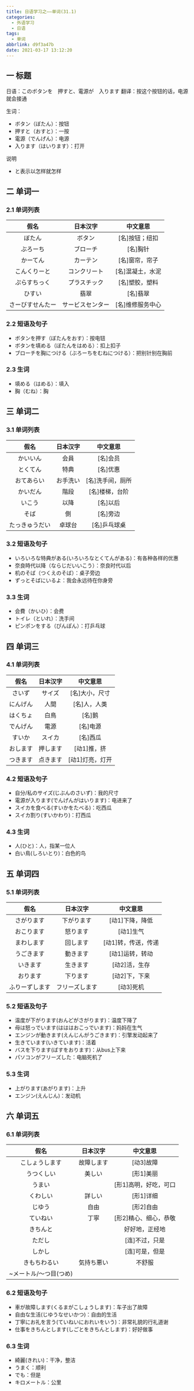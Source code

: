 ```yaml
---
title: 日语学习之——单词(31.1)
categories:
  - 外语学习
  - 日语
tags:
  - 单词
abbrlink: d9f3a47b
date: 2021-03-17 13:12:20
---
```

## 一 标题

日语：このボタンを　押すと、電源が　入ります
翻译：按这个按钮的话，电源就会接通

<!--more-->

生词：

* ボタン（ぼたん）：按钮
* 押すと（おすと）：一按
* 電源（でんげん）：电源
* 入ります（はいります）：打开

说明

* と表示以怎样就怎样

## 二 单词一

### 2.1 单词列表

|       假名       |     日本汉字     |     中文意思     |
| :--------------: | :--------------: | :--------------: |
|      ぼたん      |      ボタン      |  [名]按钮；纽扣  |
|     ぶろーち     |     ブローチ     |     [名]胸针     |
|     かーてん     |     カーテン     |  [名]窗帘，帘子  |
|   こんくりーと   |   コンクリート   | [名]混凝土，水泥 |
|   ぷらすちっく   |   プラスチック   |  [名]塑胶，塑料  |
|      ひすい      |       翡翠       |     [名]翡翠     |
| さーびすせんたー | サービスセンター | [名]维修服务中心 |

### 2.2 短语及句子

* ボタンを押す（ぼたんをおす）：按电钮
* ボタンを填める（ぼたんをはめる）：扣上扣子
* ブローチを胸につける（ぶろーちをむねにつける）：把别针别在胸前

### 2.3 生词

* 填める（はめる）：填入
* 胸（むね）：胸

## 三 单词二

### 3.1 单词列表

|      假名      | 日本汉字 |     中文意思     |
| :------------: | :------: | :--------------: |
|    かいいん    |   会員   |     [名]会员     |
|    とくてん    |   特典   |     [名]优惠     |
|   おてあらい   | お手洗い | [名]洗手间，厕所 |
|    かいだん    |   階段   |  [名]楼梯，台阶  |
|     いこう     |   以降   |     [名]以后     |
|      そば      |    側    |     [名]旁边     |
| たっきゅうだい |  卓球台  |   [名]乒乓球桌   |

### 3.2 短语及句子

* いろいろな特典がある(いろいろなとくてんがある)：有各种各样的优惠
* 奈良時代以降（ならじだいいこう）：奈良时代以后
* 机のそば（つくえのそば）：桌子旁边
* ずっとそばにいるよ：我会永远待在你身旁

### 3.3 生词

* 会費（かいひ）：会费
* トイレ（といれ）：洗手间
* ピンポンをする（ぴんぽん）：打乒乓球

## 四 单词三

### 4.1 单词列表

|   假名   | 日本汉字 |    中文意思     |
| :------: | :------: | :-------------: |
|  さいず  |  サイズ  | [名]大小，尺寸  |
| にんげん |   人間   |  [名]人，人类   |
| はくちょ |   白鳥   |     [名]鹅      |
| でんげん |   電源   |    [名]电源     |
|  すいか  |  スイカ  |    [名]西瓜     |
| おします | 押します |   [动1]推，挤   |
| つきます | 点きます | [动1]灯亮，灯开 |

### 4.2 短语及句子

* 自分/私のサイズ(じぶんのさいず)：我的尺寸
* 電源が入ります(でんげんがはいります)：电进来了
* スイカを食べる(すいかをたべる)：吃西瓜
* スイカ割り(すいかわり)：打西瓜

### 4.3 生词

* 人(ひと)：人，指某一位人
* 白い鳥(しろいとり)：白色的鸟

## 五 单词四

### 5.1 单词列表

|      假名      |    日本汉字    |      中文意思       |
| :------------: | :------------: | :-----------------: |
|   さがります   |   下がります   |   [动1]下降，降低   |
|   おこります   |    怒ります    |      [动1]生气      |
|   まわします   |    回します    | [动1]转，传送，传递 |
|   うごきます   |    動きます    |   [动1]运转，转动   |
|    いきます    |    生きます    |    [动2]活，生存    |
|    おります    |    下ります    |    [动2]下，下来    |
| ふりーずします | フリーズします |      [动3]死机      |

### 5.2 短语及句子

* 温度が下がります(おんどがさがります)：温度下降了
* 母は怒っでいます(はははおこっでいます)：妈妈在生气
* エンジンが動きます(えんじんがうごきます)：引擎发动起来了
* 生きています(いきています)：活着
* バスを下ります(ばすをおります)：从bus上下来
* パソコンがフリーズした：电脑死机了

### 5.3 生词

* 上がります(あがります)：上升
* エンジン(えんじん)：发动机

## 六 单词五

### 6.1 单词列表

|          假名          |  日本汉字  |       中文意思        |
| :--------------------: | :--------: | :-------------------: |
|     こしょうします     | 故障します |       [动3]故障       |
|       うつくしい       |   美しい   |       [形1]美丽       |
|         うまい         |            | [形1]高明，好吃，可口 |
|        くわしい        |   詳しい   |       [形1]详细       |
|         じゆう         |    自由    |       [形2]自由       |
|        ていねい        |    丁寧    | [形2]精心、细心，恭敬 |
|        きちんと        |            |    好好地，正经地     |
|         ただし         |            |    [连]不过，只是     |
|         しかし         |            |    [连]可是，但是     |
|      きもちわるい      | 気持ち悪い |        不舒服         |
| ~メートル/～つ目(つめ) |            |                       |

### 6.2 短语及句子

* 車が故障します(くるまがこしょうします)：车子出了故障
* 自由な生活(じゆうなせいかつ)：自由的生活
* 丁寧にお礼を言う(ていねいにおれいをいう)：非常礼貌的行礼道谢
* 仕事をきちんとします(しごとをきちんとします)：好好做事

### 6.3 生词

* 綺麗(きれい)：干净，整洁
* うまく：顺利
* でも：但是
* キロメートル：公里